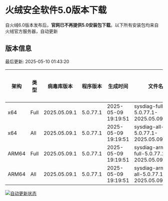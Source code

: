 # 火绒安全软件5.0版本下载 

自火绒6.0版本发布后，**官网已不再提供5.0安装包下载**。以下所有安装包均来自火绒官方服务器，自动更新

<!-- TABLE_START -->

## 版本信息

最后更新: 2025-05-10 01:43:20

| 架构    | 类型   | 病毒库版本 | 程序版本  | 生成时间 | 文件名 | 大小 | 下载链接    |
|---------|-------|------------|----------|----------|--------|------|----------|
| x64     | Full | 2025.05.09.1 | 5.0.77.1 | 2025-05-09 19:19:51 | sysdiag-full-5.0.77.1-2025.05.09.1.exe | 28.33M | [下载](https://down-tencent.huorong.cn/sysdiag-full-5.0.77.1-2025.05.09.1.exe) |
| x64     | All  | 2025.05.09.1 | 5.0.77.1 | 2025-05-09 19:19:51 | sysdiag-all-5.0.77.1-2025.05.09.1.exe | 28.33M | [下载](https://down-tencent.huorong.cn/sysdiag-all-5.0.77.1-2025.05.09.1.exe) |
| ARM64   | Full | 2025.05.09.1 | 5.0.77.1 | 2025-05-09 19:19:51 | sysdiag-arm64-full-5.0.77.1-2025.05.09.1.exe | 28.04M | [下载](https://down-tencent.huorong.cn/sysdiag-arm64-full-5.0.77.1-2025.05.09.1.exe) |
| ARM64   | All  | 2025.05.09.1 | 5.0.77.1 | 2025-05-09 19:19:51 | sysdiag-arm64-all-5.0.77.1-2025.05.09.1.exe | 28.04M | [下载](https://down-tencent.huorong.cn/sysdiag-arm64-all-5.0.77.1-2025.05.09.1.exe) |

<!-- TABLE_END -->

[![自动更新状态](https://github.com/J54264/Huorong-Version/actions/workflows/update.yml/badge.svg)](https://github.com/J54264/Huorong-Version/actions)
